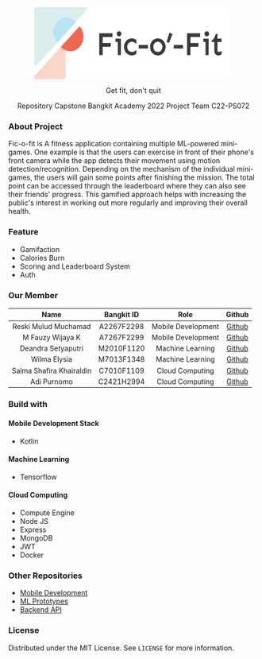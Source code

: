 <p align="center">
<img align="center" width="400" height="145" src="images/full-width.png">

<p align="center" > Get fit, don't quit </p>

</p>
<p align="center">
  Repository Capstone Bangkit Academy 2022 Project Team C22-PS072
</p>

### About Project

Fic-o-fit is A fitness application containing multiple ML-powered mini-games. One example is that the users can exercise in front of their phone's front camera while the app detects their movement using motion detection/recognition. Depending on the mechanism of the individual mini-games, the users will gain some points after finishing the mission. The total point can be accessed through the leaderboard where they can also see their friends' progress. This gamified approach helps with increasing the public's interest in working out more regularly and improving their overall health.

### Feature

- Gamifaction
- Calories Burn
- Scoring and Leaderboard System
- Auth

### Our Member

|           Name           | Bangkit ID |        Role        |                       Github                        |
| :----------------------: | :--------: | :----------------: | :-------------------------------------------------: |
|   Reski Mulud Muchamad   | A2267F2298 | Mobile Development |       [Github](https://github.com/reskimulud)       |
|     M Fauzy Wijaya K     | A7267F2299 | Mobile Development |      [Github](https://github.com/fauzywijaya)       |
|    Deandra Setyaputri    | M2010F1120 |  Machine Learning  |        [Github](https://github.com/deeandra)        |
|       Wilma Elysia       | M7013F1348 |  Machine Learning  |         [Github](https://github.com/wil-ma)         |
| Salma Shafira Khairaldin | C7010F1109 |  Cloud Computing   | [Github](https://github.com/SalmaShafiraKhairaldin) |
|       Adi Purnomo        | C2421H2994 |  Cloud Computing   |        [Github](https://github.com/medival)         |

### Build with

#### Mobile Development Stack

- Kotlin

#### Machine Learning

- Tensorflow

#### Cloud Computing

- Compute Engine
- Node JS
- Express
- MongoDB
- JWT
- Docker

### Other Repositories

- [Mobile Development](https://github.com/Fic-o-Fit/ficofit-android)
- [ML Prototypes](https://github.com/Fic-o-Fit/ficofit-ml-prototypes)
- [Backend API](https://github.com/Fic-o-Fit/ficofit-cloud)

### License

Distributed under the MIT License. See `LICENSE` for more information.
